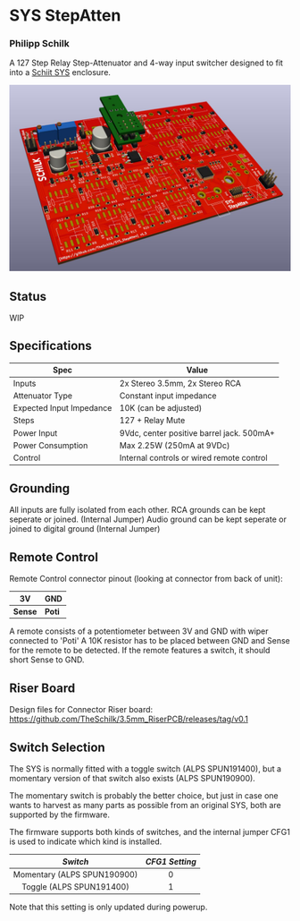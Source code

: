 # SYS StepAtten

### Philipp Schilk

A 127 Step Relay Step-Attenuator and 4-way input switcher designed to fit into a [Schiit SYS](https://www.schiit.com/products/sys) enclosure.

![PCB Render](https://raw.githubusercontent.com/TheSchilk/SYS_StepAtten/master/Doc/pcb_render.jpg)

## Status
WIP

## Specifications

| **Spec**                 | **Value**                                 |
|--------------------------|-------------------------------------------|
| Inputs                   | 2x Stereo 3.5mm, 2x Stereo RCA            |
| Attenuator Type          | Constant input impedance                  |
| Expected Input Impedance | 10K (can be adjusted)                     |
| Steps                    | 127 + Relay Mute                          |
| Power Input              | 9Vdc, center positive barrel jack. 500mA+ |
| Power Consumption        | Max 2.25W (250mA at 9VDc)                 |
| Control                  | Internal controls or wired remote control |

## Grounding
All inputs are fully isolated from each other.
RCA grounds can be kept seperate or joined. (Internal Jumper)
Audio ground can be kept seperate or joined to digital ground (Internal Jumper)

## Remote Control
Remote Control connector pinout (looking at connector from back of unit):

| 3V    | GND  |
|-------|------|
| **Sense** | **Poti** |

A remote consists of a potentiometer between 3V and GND with wiper connected to 'Poti'
A 10K resistor has to be placed between GND and Sense for the remote to be detected.
If the remote features a switch, it should short Sense to GND.

## Riser Board
Design files for Connector Riser board:
https://github.com/TheSchilk/3.5mm_RiserPCB/releases/tag/v0.1

## Switch Selection

The SYS is normally fitted with a toggle switch (ALPS SPUN191400), but
a momentary version of that switch also exists (ALPS SPUN190900).

The momentary switch is probably the better choice, but just in case
one wants to harvest as many parts as possible from an original SYS,
both are supported by the firmware.

The firmware supports both kinds of switches, and the internal jumper
CFG1 is used to indicate which kind is installed.

|           *Switch*          | *CFG1 Setting* |
|:---------------------------:|:--------------:|
| Momentary (ALPS SPUN190900) |        0       |
|   Toggle (ALPS SPUN191400)  |        1       |

Note that this setting is only updated during powerup.

